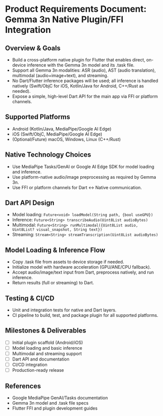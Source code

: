 # Product Requirements Document: Gemma 3n Native Plugin/FFI Integration

## Overview & Goals
- Build a cross-platform native plugin for Flutter that enables direct, on-device inference with the Gemma 3n model and its .task file.
- Support all Gemma 3n modalities: ASR (audio), AST (audio translation), multimodal (audio+image+text), and streaming.
- No Dart/Flutter inference packages will be used; all inference is handled natively (Swift/ObjC for iOS, Kotlin/Java for Android, C++/Rust as needed).
- Expose a simple, high-level Dart API for the main app via FFI or platform channels.

## Supported Platforms
- Android (Kotlin/Java, MediaPipe/Google AI Edge)
- iOS (Swift/ObjC, MediaPipe/Google AI Edge)
- (Optional/Future) macOS, Windows, Linux (C++/Rust)

## Native Technology Choices
- Use MediaPipe Tasks/GenAI or Google AI Edge SDK for model loading and inference.
- Use platform-native audio/image preprocessing as required by Gemma 3n.
- Use FFI or platform channels for Dart ↔ Native communication.

## Dart API Design
- Model loading: `Future<void> loadModel(String path, {bool useGPU})`
- Inference: `Future<String> transcribeAudio(Uint8List audioBytes)`
- Multimodal: `Future<String> runMultimodal({Uint8List audio, Uint8List? visual_snapshot, String text})`
- Streaming: `Stream<String> streamTranscription(Uint8List audioBytes)`

## Model Loading & Inference Flow
- Copy .task file from assets to device storage if needed.
- Initialize model with hardware acceleration (GPU/ANE/CPU fallback).
- Accept audio/image/text input from Dart, preprocess natively, and run inference.
- Return results (full or streaming) to Dart.

## Testing & CI/CD
- Unit and integration tests for native and Dart layers.
- CI pipeline to build, test, and package plugin for all supported platforms.

## Milestones & Deliverables
- [ ] Initial plugin scaffold (Android/iOS)
- [ ] Model loading and basic inference
- [ ] Multimodal and streaming support
- [ ] Dart API and documentation
- [ ] CI/CD integration
- [ ] Production-ready release

## References
- Google MediaPipe GenAI/Tasks documentation
- Gemma 3n model and .task file specs
- Flutter FFI and plugin development guides 